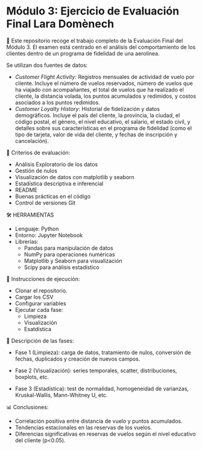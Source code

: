 # Módulo 3: Ejercicio de Evaluación Final Lara Domènech

📖 Este repositorio recoge el trabajo completo de la Evaluación Final del Módulo 3. El examen está centrado en el análisis del comportamiento de los clientes dentro de un programa de fidelidad de una aerolínea.

Se utilizan dos fuentes de datos:
  - *Customer Flight Activity*: Registros mensuales de actividad de vuelo por cliente. Incluye el número de vuelos reservados, número de vuelos que ha viajado con acompañantes, el total de vuelos que ha realizado el cliente, la distancia volada, los puntos acumulados y       redimidos, y costos asociados a los puntos redimidos.
  - *Customer Loyalty History*: Historial de fidelización y datos demográficos. Incluye el país del cliente, la província, la ciudad, el código postal, el género, el nivel educativo, el salario, el estado civil, y detalles sobre sus características en el programa de          fidelidad (como el tipo de tarjeta, valor de vida del cliente, y fechas de inscripción y cancelación).

🧪 Criterios de evaluación:

  - Análisis Exploratorio de los datos
  - Gestión de nulos
  - Visualización de datos con matplotlib y seaborn
  - Estadística descriptiva e inferencial
  - README
  - Buenas prácticas en el código
  - Control de versiones Git

🛠️ HERRAMIENTAS
  - Lenguaje: Python
  - Entorno: Jupyter Notebook
  - Librerías:
      - Pandas para manipulación de datos
      - NumPy para operaciones numéricas
      - Matplotlib y Seaborn para visualización
      - Scipy para análisis estadístico

🚀 Instrucciones de ejecución:
  - Clonar el repositorio.
  - Cargar los CSV
  - Configurar variables
  - Ejecutar cada fase:
      - Limpieza
      - Visualización
      - Esatdística

📝 Descripción de las fases:

  - Fase 1 (Limpieza): carga de datos, tratamiento de nulos, conversión de fechas, duplicados y creación de nuevos campos.

  - Fase 2 (Visualización): series temporales, scatter, distribuciones, boxplots, etc.

  - Fase 3 (Estadística): test de normalidad, homogeneidad de varianzas, Kruskal-Wallis, Mann-Whitney U, etc.

📊 Conclusiones:

  - Correlación positiva entre distancia de vuelo y puntos acumulados.
  - Tendencias estacionales en las reservas de los vuelos.
  - Diferencias significativas en reservas de vuelos según el nivel educativo del cliente (p<0.05).

